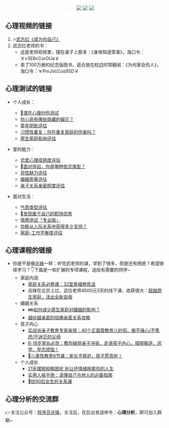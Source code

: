 <div align="center">
    <a href="http://t.cn/A6Gkrbzw"> <img src="https://badgen.net/badge/follow/%E5%85%AC%E4%BC%97%E5%8F%B7?icon=rss&color=green"></a>
    <a href="https://space.bilibili.com/259649365"> <img src="https://badgen.net/badge/pick/B%E7%AB%99?icon=dependabot&color=blue"></a>
    <a href="https://mp.weixin.qq.com/s/CadAaJUTUlXmTxJAjFUfPQ"> <img src="https://badgen.net/badge/join/%E4%BA%A4%E6%B5%81%E7%BE%A4?icon=atom&color=yellow"></a>
</div>

## 心理视频的链接

1. 🔥[武志红《成为你自己》](https://www.bilibili.com/video/BV1mi4y1j7DF)
2. 武志红老师的书：
   - 这是老师视频里，摆在桌子上那本：《身体知道答案》，淘口令：￥v3E8cCorOUa￥
   - 卖了100万册的纪念版图书，适合放在枕边时常翻阅：《为何家会伤人》，淘口令：￥PmJVcCos9SD￥ 



## 心理测试的链接

- 个人成长：
    - 🌟[潜在心理创伤测试](http://www.urlort.cn/2SIUm2)
    - [你心底有哪些隐藏的偏见？](http://www.urlort.cn/2UJxkf)
    - [童年阴影评估](http://www.urlort.cn/2Qbuge)
    - [习惯性重复：你在重复家庭的伤害吗？](http://www.urlort.cn/2UJxt0)
    - [原生家庭影响评估](http://www.urlort.cn/2VT4Q3)




- 爱的能力：
    - [恋爱心理成熟度评估](http://www.urlort.cn/2SIV69)
    - 👬[面对伴侣，你是哪种依恋类型？](http://www.urlort.cn/2UJuC7)
    - [异性魅力评估](http://www.urlort.cn/2UJv93)
    - [婚姻质量评估](http://www.urlort.cn/2UJwZ0)
    - [亲子关系亲密程度评估](http://www.urlort.cn/2VT1hd)



- 面对生活：
    - [气质类型评估](http://www.urlort.cn/2UJvh8)
    - 🏃[发现属于自己的职场优势](http://www.urlort.cn/2S7zo0)
    - [情商测试「专业版」](http://www.urlort.cn/2UJvx1)
    - [你能从人际关系中获得多少支持？](http://www.urlort.cn/2UJx8c)
    - [家庭-工作平衡度评估](http://www.urlort.cn/2VT4V5)



## 心理课程的链接
- 你是不是像[兆锋](https://mp.weixin.qq.com/s/lfTqnFUWldEm9e4HvMmdxQ)一样：听完武老师的课，学到了很多，但是还有困惑？希望继续学习？👇下面是一些扩展的专项课程，送给有需要的同学~
    - 家庭内涵
      - [家庭关系必修课：32堂幸福修炼法](http://www.urlort.cn/2VSYDc)
      - 兆锋在北京上过，这位老师4500元3天的线下课，收获很大：[超越原生家庭，活出全新自我](http://www.urlort.cn/2VT445)
    - 婚姻关系
      - 👪[如何减少原生家庭对婚姻的影响？](http://www.urlort.cn/2VSYW3)
      - [越吵越亲密的哈佛亲密关系攻略](http://www.urlort.cn/2VSZD6)
    - 孩子内心
      - [实战派亲子教育专家亲授：40个正面管教育儿妙招，做不操心/不焦虑/不迷茫的父母](http://www.urlort.cn/2VT4t0)
      - [8-18岁家长必学：教你破除亲子冲突，走进孩子内心，摆脱叛逆、厌学、早恋烦恼！](http://www.urlort.cn/2VT3Ka)
      - 💖[儿童性教育8节课：家长不尴尬，孩子愿意听！](http://www.urlort.cn/2VT4D9)
    - 个人成长
      - [21天摆脱抑郁困扰 别让坏情绪拖累你的人生](http://www.urlort.cn/2VSXI9)
      - [实用人格手册：读懂自己与他人的必备指南](http://www.urlort.cn/2VT0wc)
      - 🍭[给90后女生的关系课](http://www.urlort.cn/2VT6gc)





## 心理分析的交流群

👉关注公众号：[程序员兆锋](https://mp.weixin.qq.com/s/lfTqnFUWldEm9e4HvMmdxQ)，关注后，在后台发送命令：**心理分析**，即可加入群聊~
